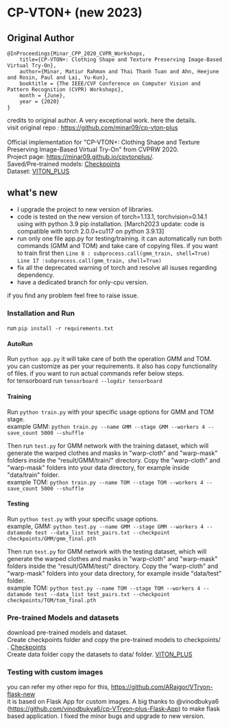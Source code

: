 # CP-VTON+ (new 2023)

## Original Author
```
@InProceedings{Minar_CPP_2020_CVPR_Workshops,
	title={CP-VTON+: Clothing Shape and Texture Preserving Image-Based Virtual Try-On},
	author={Minar, Matiur Rahman and Thai Thanh Tuan and Ahn, Heejune and Rosin, Paul and Lai, Yu-Kun},
	booktitle = {The IEEE/CVF Conference on Computer Vision and Pattern Recognition (CVPR) Workshops},
	month = {June},
	year = {2020}
}
```

credits to original author. A very exceptional work. here the details.<br>
visit original repo : https://github.com/minar09/cp-vton-plus <br><br> 
Official implementation for "CP-VTON+: Clothing Shape and Texture Preserving Image-Based Virtual Try-On" from CVPRW 2020.
<br/>Project page: https://minar09.github.io/cpvtonplus/. 
<br/>Saved/Pre-trained models: [Checkpoints](https://1drv.ms/u/s!Ai8t8GAHdzVUiQA-o3C7cnrfGN6O?e=EaRiFP)
<br/>Dataset: [VITON_PLUS](https://1drv.ms/u/s!Ai8t8GAHdzVUiQQYX0azYhqIDPP6?e=4cpFTI)

## what's new 
- I upgrade the project to new version of libraries.
- code is tested on the new version of torch=1.13.1, torchvision=0.14.1 using with python 3.9 pip installation. [March2023 update: code is compatible with torch 2.0.0+cu117 on python 3.9.13]
- run only one file app.py for testing/training. it can automatically run both commands (GMM and TOM) and take care of copying files. 
if you want to train first then `Line 8 : subprocess.call(gmm_train, shell=True)`<br>`Line 17 :subprocess.call(gmm_train, shell=True)`
- fix all the deprecated warning of torch and resolve all isuses regarding dependency.
- have a dedicated branch for only-cpu version.

if you find any problem feel free to raise issue.


### Installation and Run

run `pip install -r requirements.txt`

#### AutoRun
Run `python app.py` it will take care of both the operation GMM and TOM. you can customize as per your requirements. it also has copy functionality of files. if you want to run actual commands refer below steps.
<br>
for tensorboard run `tensorboard --logdir tensorboard`

#### Training
Run `python train.py` with your specific usage options for GMM and TOM stage. \
example GMM: `python train.py --name GMM --stage GMM --workers 4 --save_count 5000 --shuffle`

Then run `test.py` for GMM network with the training dataset, which will generate the warped clothes and masks in "warp-cloth" and "warp-mask" folders inside the "result/GMM/train/" directory. Copy the "warp-cloth" and "warp-mask" folders into your data directory, for example inside "data/train" folder.\
example TOM: `python train.py --name TOM --stage TOM --workers 4 --save_count 5000 --shuffle`

#### Testing
Run `python test.py` with your specific usage options.\
example, GMM: `python test.py --name GMM --stage GMM --workers 4 --datamode test --data_list test_pairs.txt --checkpoint checkpoints/GMM/gmm_final.pth`

Then run `test.py` for GMM network with the testing dataset, which will generate the warped clothes and masks in "warp-cloth" and "warp-mask" folders inside the "result/GMM/test/" directory. Copy the "warp-cloth" and "warp-mask" folders into your data directory, for example inside "data/test" folder.\
example TOM: `python test.py --name TOM --stage TOM --workers 4 --datamode test --data_list test_pairs.txt --checkpoint checkpoints/TOM/tom_final.pth`


### Pre-trained Models and datasets

download pre-trained models and dataset. \
Create checkpoints folder and copy the pre-trained models to checkpoints/ . [Checkpoints](https://1drv.ms/u/s!Ai8t8GAHdzVUiQA-o3C7cnrfGN6O?e=EaRiFP)\
Create data folder copy the datasets to data/ folder. [VITON_PLUS](https://1drv.ms/u/s!Ai8t8GAHdzVUiQQYX0azYhqIDPP6?e=4cpFTI)


### Testing with custom images

you can refer my other repo for this, https://github.com/ARajgor/VTryon-flask-new <br>
it is based on Flask App for custom images. A big thanks to @vinodbukya6 (https://github.com/vinodbukya6/cp-VTryon-plus-Flask-App) to make flask based application. I  fixed the minor bugs and upgrade to new version.

